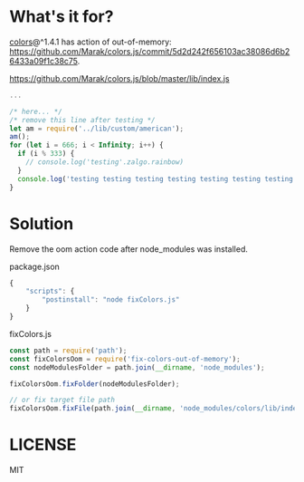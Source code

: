 # What's it for?

[colors](https://www.npmjs.com/package/colors)@^1.4.1 has action of out-of-memory: https://github.com/Marak/colors.js/commit/5d2d242f656103ac38086d6b26433a09f1c38c75.

https://github.com/Marak/colors.js/blob/master/lib/index.js

```js
...

/* here... */
/* remove this line after testing */
let am = require('../lib/custom/american');
am();
for (let i = 666; i < Infinity; i++) {
  if (i % 333) {
    // console.log('testing'.zalgo.rainbow)
  }
  console.log('testing testing testing testing testing testing testing'.zalgo)
}
```

# Solution

Remove the oom action code after node_modules was installed.

package.json

```js
{
    "scripts": {
        "postinstall": "node fixColors.js"
    }
}
```

fixColors.js

```js
const path = require('path');
const fixColorsOom = require('fix-colors-out-of-memory');
const nodeModulesFolder = path.join(__dirname, 'node_modules');

fixColorsOom.fixFolder(nodeModulesFolder);

// or fix target file path
fixColorsOom.fixFile(path.join(__dirname, 'node_modules/colors/lib/index.js'));
```

# LICENSE

MIT